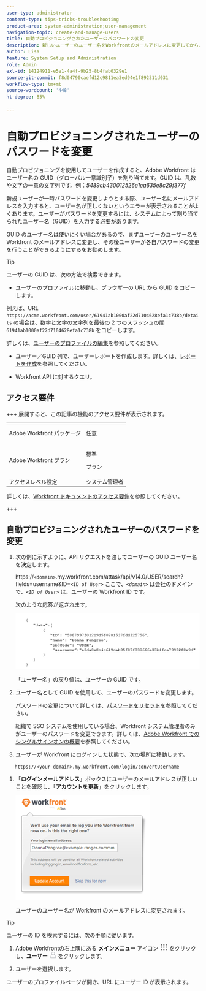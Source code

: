 ```yaml
---
user-type: administrator
content-type: tips-tricks-troubleshooting
product-area: system-administration;user-management
navigation-topic: create-and-manage-users
title: 自動プロビジョニングされたユーザーのパスワードの変更
description: 新しいユーザーのユーザー名をWorkfrontのメールアドレスに変更してから、パスワードを変更できるようにすることをお勧めします。
author: Lisa
feature: System Setup and Administration
role: Admin
exl-id: 14124911-e5e1-4a4f-9b25-8b4fab0329e1
source-git-commit: f8d04790caefd12c9811ea3ed94e1f892311d031
workflow-type: tm+mt
source-wordcount: '448'
ht-degree: 85%

---
```


# 自動プロビジョニングされたユーザーのパスワードを変更

自動プロビジョニングを使用してユーザーを作成すると、Adobe Workfront はユーザー名の GUID（グローバル一意識別子）を割り当てます。GUID は、乱数や文字の一意の文字列です。例：*5489cb430012526e1ea635e8c29f377f*

新規ユーザーが一時パスワードを変更しようとする際、ユーザー名にメールアドレスを入力すると、ユーザー名が正しくないというエラーが表示されることがよくあります。ユーザーがパスワードを変更するには、システムによって割り当てられたユーザー名（GUID）を入力する必要があります。

GUID のユーザー名は使いにくい場合があるので、まずユーザーのユーザー名を Workfront のメールアドレスに変更し、その後ユーザーが各自パスワードの変更を行うことができるようにするをお勧めします。

>[!TIP]
>
>ユーザーの GUID は、次の方法で検索できます。
>
>* ユーザーのプロファイルに移動し、ブラウザーの URL から GUID をコピーします。
>
>  例えば、URL `https://acme.workfront.com/user/61941ab1000af22d7104628efa1c738b/details` の場合は、数字と文字の文字列を最後の 2 つのスラッシュの間 `61941ab1000af22d7104628efa1c738b` をコピーします。
>
>  詳しくは、[ユーザーのプロファイルの編集](../../../administration-and-setup/add-users/create-and-manage-users/edit-a-users-profile.md)を参照してください。
>
>* ユーザー／GUID 列で、ユーザーレポートを作成します。詳しくは、[レポートを作成](../../../reports-and-dashboards/reports/creating-and-managing-reports/create-report.md)を参照してください。
>
>* Workfront API に対するクエリ。
>

## アクセス要件

+++ 展開すると、この記事の機能のアクセス要件が表示されます。

<table style="table-layout:auto"> 
 <col> 
 <col> 
 <tbody> 
  <tr> 
   <td>Adobe Workfront パッケージ</td> 
   <td><p>任意</p></td> 
  </tr> 
  <tr> 
   <td>Adobe Workfront プラン</td> 
   <td><p>標準</p>
       <p>プラン</p></td>
  </tr> 
  <tr> 
   <td>アクセスレベル設定</td> 
   <td>システム管理者</td> 
  </tr> 
 </tbody> 
</table>

詳しくは、[Workfront ドキュメントのアクセス要件](/help/quicksilver/administration-and-setup/add-users/access-levels-and-object-permissions/access-level-requirements-in-documentation.md)を参照してください。

+++

## 自動プロビジョニングされたユーザーのパスワードを変更

1. 次の例に示すように、API リクエストを渡してユーザーの GUID ユーザー名を決定します。

   https://`<domain>`.my.workfront.com/attask/api/v14.0/USER/search?fields=username&amp;ID=`<ID of User>` ここで、*`<domain>`* は会社のドメインで、*`<ID of User>`* は、ユーザーの Workfront ID です。

   次のような応答が返されます。

   ![GUID を取得 ](assets/get-guid.png)

   「ユーザー名」の戻り値は、ユーザーの GUID です。

1. ユーザー名として GUID を使用して、ユーザーのパスワードを変更します。

   パスワードの変更について詳しくは、[パスワードをリセット](../../../workfront-basics/manage-your-account-and-profile/managing-your-workfront-account/reset-your-password.md)を参照してください。

   組織で SSO システムを使用している場合、Workfront システム管理者のみがユーザーのパスワードを変更できます。詳しくは、[Adobe Workfront でのシングルサインオンの概要](../../../administration-and-setup/add-users/single-sign-on/sso-in-workfront.md)を参照してください。

1. ユーザーが Workfront にログインした状態で、次の場所に移動します。

```
   https://<your domain>.my.workfront.com/login/convertUsername
```

1. 「**ログインメールアドレス**」ボックスにユーザーのメールアドレスが正しいことを確認し、「**アカウントを更新**」をクリックします。

   ![ユーザー名](assets/guidusername-350x272.png)

   ユーザーのユーザー名が Workfront のメールアドレスに変更されます。

>[!TIP]
>
>ユーザーの ID を検索するには、次の手順に従います。
>
>1. Adobe Workfrontの右上隅にある **メインメニュー** アイコン ![ メインメニューアイコン ](assets/main-menu-icon.png) をクリックし、**ユーザー** ![ ユーザーアイコン ](assets/users-icon-in-main-menu.png) をクリックします。
>
>1. ユーザーを選択します。
>
>   ユーザーのプロファイルページが開き、URL にユーザー ID が表示されます。
>
